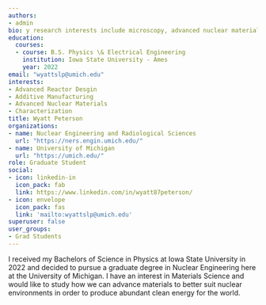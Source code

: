 ```yaml
---
authors:
- admin
bio: y research interests include microscopy, advanced nuclear materials, metallurgy, and additive manufacturing.
education:
  courses:
  - course: B.S. Physics \& Electrical Engineering
    institution: Iowa State University - Ames
    year: 2022
email: "wyattslp@umich.edu"
interests:
- Advanced Reactor Desgin
- Additive Manufacturing
- Advanced Nuclear Materials
- Characterization
title: Wyatt Peterson
organizations:
- name: Nuclear Engineering and Radiological Sciences
  url: "https://ners.engin.umich.edu/"
- name: University of Michigan
  url: "https://umich.edu/"
role: Graduate Student
social:
- icon: linkedin-in
  icon_pack: fab
  link: https://www.linkedin.com/in/wyatt87peterson/
- icon: envelope
  icon_pack: fas
  link: 'mailto:wyattslp@umich.edu'
superuser: false
user_groups:
- Grad Students
---
```


I received my Bachelors of Science in Physics at Iowa State University in 2022 and decided to pursue a graduate degree in Nuclear Engineering here at the University of Michigan. I have an interest in Materials Science and would like to study how we can advance materials to better suit nuclear environments in order to produce abundant clean energy for the world. 
